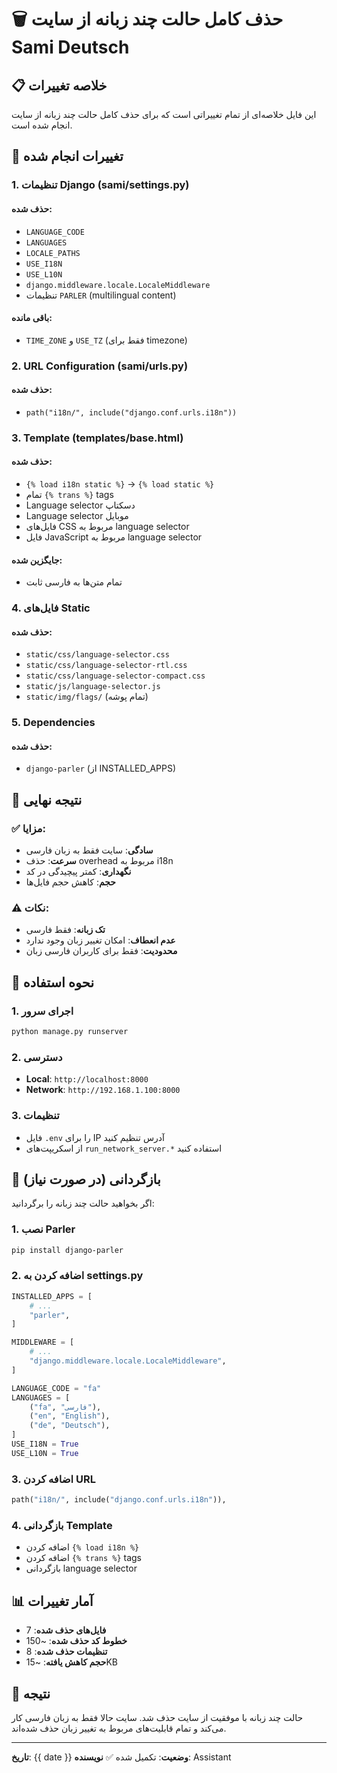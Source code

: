 # 🗑️ حذف کامل حالت چند زبانه از سایت Sami Deutsch

## 📋 خلاصه تغییرات

این فایل خلاصه‌ای از تمام تغییراتی است که برای حذف کامل حالت چند زبانه از سایت انجام شده است.

## 🔧 تغییرات انجام شده

### 1. تنظیمات Django (sami/settings.py)

#### حذف شده:
- `LANGUAGE_CODE`
- `LANGUAGES`
- `LOCALE_PATHS`
- `USE_I18N`
- `USE_L10N`
- `django.middleware.locale.LocaleMiddleware`
- تنظیمات `PARLER` (multilingual content)

#### باقی مانده:
- `TIME_ZONE` و `USE_TZ` (فقط برای timezone)

### 2. URL Configuration (sami/urls.py)

#### حذف شده:
- `path("i18n/", include("django.conf.urls.i18n"))`

### 3. Template (templates/base.html)

#### حذف شده:
- `{% load i18n static %}` → `{% load static %}`
- تمام `{% trans %}` tags
- Language selector دسکتاپ
- Language selector موبایل
- فایل‌های CSS مربوط به language selector
- فایل JavaScript مربوط به language selector

#### جایگزین شده:
- تمام متن‌ها به فارسی ثابت

### 4. فایل‌های Static

#### حذف شده:
- `static/css/language-selector.css`
- `static/css/language-selector-rtl.css`
- `static/css/language-selector-compact.css`
- `static/js/language-selector.js`
- `static/img/flags/` (تمام پوشه)

### 5. Dependencies

#### حذف شده:
- `django-parler` (از INSTALLED_APPS)

## 🎯 نتیجه نهایی

### ✅ مزایا:
- **سادگی**: سایت فقط به زبان فارسی
- **سرعت**: حذف overhead مربوط به i18n
- **نگهداری**: کمتر پیچیدگی در کد
- **حجم**: کاهش حجم فایل‌ها

### ⚠️ نکات:
- **تک زبانه**: فقط فارسی
- **عدم انعطاف**: امکان تغییر زبان وجود ندارد
- **محدودیت**: فقط برای کاربران فارسی زبان

## 🚀 نحوه استفاده

### 1. اجرای سرور
```bash
python manage.py runserver
```

### 2. دسترسی
- **Local**: `http://localhost:8000`
- **Network**: `http://192.168.1.100:8000`

### 3. تنظیمات
- فایل `.env` را برای IP آدرس تنظیم کنید
- از اسکریپت‌های `run_network_server.*` استفاده کنید

## 🔄 بازگردانی (در صورت نیاز)

اگر بخواهید حالت چند زبانه را برگردانید:

### 1. نصب Parler
```bash
pip install django-parler
```

### 2. اضافه کردن به settings.py
```python
INSTALLED_APPS = [
    # ...
    "parler",
]

MIDDLEWARE = [
    # ...
    "django.middleware.locale.LocaleMiddleware",
]

LANGUAGE_CODE = "fa"
LANGUAGES = [
    ("fa", "فارسی"),
    ("en", "English"),
    ("de", "Deutsch"),
]
USE_I18N = True
USE_L10N = True
```

### 3. اضافه کردن URL
```python
path("i18n/", include("django.conf.urls.i18n")),
```

### 4. بازگردانی Template
- اضافه کردن `{% load i18n %}`
- اضافه کردن `{% trans %}` tags
- بازگردانی language selector

## 📊 آمار تغییرات

- **فایل‌های حذف شده**: 7
- **خطوط کد حذف شده**: ~150
- **تنظیمات حذف شده**: 8
- **حجم کاهش یافته**: ~15KB

## 🎉 نتیجه

حالت چند زبانه با موفقیت از سایت حذف شد. سایت حالا فقط به زبان فارسی کار می‌کند و تمام قابلیت‌های مربوط به تغییر زبان حذف شده‌اند.

---

**تاریخ**: {{ date }}
**وضعیت**: تکمیل شده ✅
**نویسنده**: Assistant
